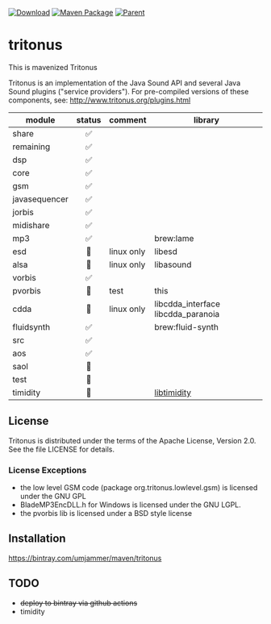 [![Download](https://api.bintray.com/packages/umjammer/maven/tritonus/images/download.svg)](https://bintray.com/umjammer/maven/tritonus/_latestVersion) [![Maven Package](https://github.com/umjammer/tritonus/workflows/Maven%20Package/badge.svg)](https://github.com/umjammer/tritonus/actions) [![Parent](https://img.shields.io/badge/Parent-vavi--sound--sandbox-pink)](https://github.com/umjammer/vavi-sound-sandbox)

# tritonus

This is mavenized Tritonus

Tritonus is an implementation of the Java Sound API and several 
Java Sound plugins ("service providers"). For pre-compiled
versions of these components, see: 
http://www.tritonus.org/plugins.html

| module        | status | comment | library |
|---------------|:------:|---------|---------|
| share         | ✅    |         | |
| remaining     | ✅    |         | |
| dsp           | ✅    |         | |
| core          | ✅    |         | |
| gsm           | ✅    |         | |
| javasequencer | ✅    |         | |
| jorbis        | ✅    |         | |
| midishare     | ✅    |         | |
| mp3           | ✅    |         | brew:lame |
| esd           | 🚫    | linux only | libesd |
| alsa          | 🚫    | linux only | libasound |
| vorbis        | ✅    |         | | brew:libvorbis |
| pvorbis       | 🚧    | test | this |
| cdda          | 🚫    | linux only | libcdda_interface libcdda_paranoia |
| fluidsynth    | ✅    |         | brew:fluid-synth |
| src           | ✅    |         | |
| aos           | ✅    |         | |
| saol          | 🚧    |         | |
| test          | 🚧    |         | |
| timidity      | 🚧    |         | [libtimidity](https://github.com/sezero/libtimidity) |


## License

Tritonus is distributed under the terms of the Apache License,
Version 2.0. See the file LICENSE for details.

### License Exceptions

- the low level GSM code (package org.tritonus.lowlevel.gsm)
  is licensed under the GNU GPL
- BladeMP3EncDLL.h for Windows is licensed under the GNU LGPL.
- the pvorbis lib is licensed under a BSD style license

## Installation

https://bintray.com/umjammer/maven/tritonus

## TODO

 * ~~deploy to bintray via github actions~~
 * timidity
